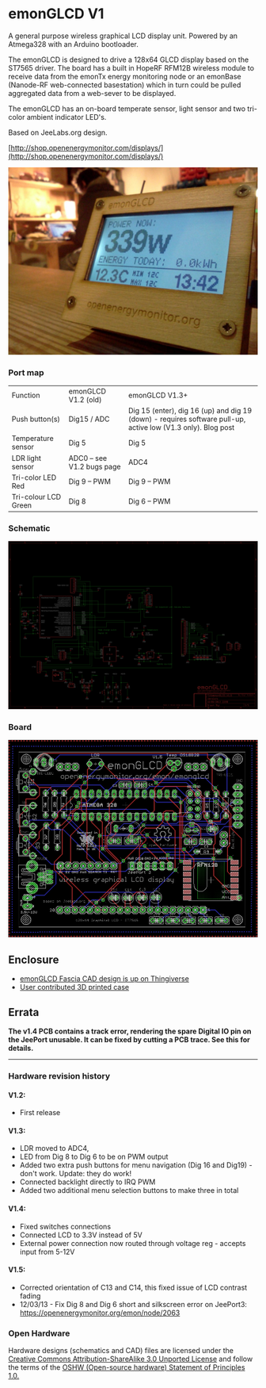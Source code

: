 # emonGLCD V1


A general purpose wireless graphical LCD display unit. Powered by an Atmega328 with an Arduino bootloader.

The emonGLCD is designed to drive a 128x64 GLCD display based on the ST7565 driver. The board has a built in HopeRF RFM12B wireless module to receive data from the emonTx energy monitoring node or an emonBase (Nanode-RF web-connected basestation) which in turn could be pulled aggregated data from a web-sever to be displayed.

The emonGLCD has an on-board temperate sensor, light sensor and two tri-color ambient indicator LED's.

Based on JeeLabs.org design.


[http://shop.openenergymonitor.com/displays/](http://shop.openenergymonitor.com/displays/)


![photo.jpg](photo.jpg)

### Port map

|         |                   |         |
|---|---|---|
|Function|emonGLCD V1.2 (old)|emonGLCD V1.3+|
|Push button(s)|Dig15 / ADC|Dig 15 (enter), dig 16 (up) and dig 19 (down) - requires software pull-up, active low (V1.3 only). Blog post|
|Temperature sensor|Dig 5|Dig 5|
|LDR light sensor|ADC0 – see V1.2 bugs page|ADC4|
|Tri-color LED Red|Dig 9 – PWM|Dig 9 – PWM|
|Tri-colour LCD Green|Dig 8|Dig 6 – PWM|



### Schematic

![schematic.png](schematic.png)



### Board

![board.png](board.png)


## Enclosure

- [emonGLCD Fascia CAD design is up on Thingiverse](http://www.thingiverse.com/thing:22295)
- [User contributed 3D printed case](https://openenergymonitor.org/emon/node/12290)

## Errata

**The v1.4 PCB contains a track error, rendering the spare Digital IO pin on the JeePort unusable. It can be fixed by cutting a PCB trace. See  this for details.**

***

### Hardware revision history

#### V1.2:

* First release

#### V1.3:

* LDR moved to ADC4,
* LED from Dig 8 to Dig 6 to be on PWM output
* Added two extra push buttons for menu navigation (Dig 16 and Dig19) - don't work. Update: they do work!
* Connected backlight directly to IRQ PWM
* Added two additional menu selection buttons to make three in total

#### V1.4:

* Fixed switches connections
* Connected LCD to 3.3V instead of 5V
* External power connection now routed through voltage reg - accepts input from 5-12V

#### V1.5:

* Corrected orientation of C13 and C14, this fixed issue of LCD contrast fading
* 12/03/13 - Fix Dig 8 and Dig 6 short and silkscreen error on JeePort3: https://openenergymonitor.org/emon/node/2063

### Open Hardware

Hardware designs (schematics and CAD) files are licensed under the [Creative Commons Attribution-ShareAlike 3.0 Unported License](http://creativecommons.org/licenses/by-sa/3.0/) and follow the terms of the [OSHW (Open-source hardware) Statement of Principles 1.0.](http://freedomdefined.org/OSHW)
